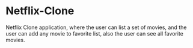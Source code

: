# Netflix-Clone
Netflix Clone application, where the user can list a set of movies, and the user can add any movie to favorite list, also the user can see all favorite movies.
